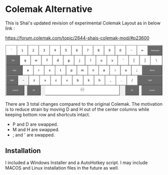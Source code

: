 # Colemak Alternative

This is Shai's updated revision of experimental Colemak Layout as in below link :

https://forum.colemak.com/topic/2644-shais-colemak-mod/#p23600

![alt text](ColemakAlternativeLayout.PNG)

There are 3 total changes compared to the original Colemak. The motivation is to reduce strain by moving D and H out of the center columns while keeping bottom row and shortcuts intact.

- P and D are swapped.
- M and H are swapped.
- ; and ' are swapped.

## Installation
I included a Windows Installer and a AutoHotkey script.
I may include MACOS and Linux installation files in the future as well.
